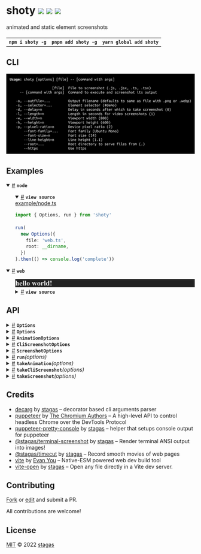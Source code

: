 <h1>
shoty <a href="https://npmjs.org/package/shoty"><img src="https://img.shields.io/badge/npm-v0.0.1-F00.svg?colorA=000"/></a> <a href="src"><img src="https://img.shields.io/badge/loc-272-FFF.svg?colorA=000"/></a> <a href="LICENSE"><img src="https://img.shields.io/badge/license-MIT-F0B.svg?colorA=000"/></a>
</h1>

<p></p>

animated and static element screenshots

<h4>
<table><tr><td title="Triple click to select and copy paste">
<code>npm i shoty -g</code>
</td><td title="Triple click to select and copy paste">
<code>pnpm add shoty -g</code>
</td><td title="Triple click to select and copy paste">
<code>yarn global add shoty</code>
</td></tr></table>
</h4>

## CLI

<p></p>
<p>
<img width="747.4285714285713" src="cli.png" />
</p>

## Examples

<details id="example$node" title="node" open><summary><span><a href="#example$node">#</a></span>  <code><strong>node</strong></code></summary>  <ul>    <details id="source$node" title="node source code" open><summary><span><a href="#source$node">#</a></span>  <code><strong>view source</strong></code></summary>  <a href="example/node.ts">example/node.ts</a>  <p>

```ts
import { Options, run } from 'shoty'

run(
  new Options({
    file: 'web.ts',
    root: __dirname,
  })
).then(() => console.log('complete'))
```

</p>
</details></ul></details><details id="example$web" title="web" open><summary><span><a href="#example$web">#</a></span>  <code><strong>web</strong></code></summary>  <ul><p></p>  <img width="914.2857142857142" src="example/web.png"></img>    <details id="source$web" title="web source code" ><summary><span><a href="#source$web">#</a></span>  <code><strong>view source</strong></code></summary>  <a href="example/web.ts">example/web.ts</a>  <p>

```ts
document.body.innerHTML = `<h1 id="demo">hello world!</h1>`
```

</p>
</details></ul></details>

## API

<p>  <details id="Options$58" title="Class" ><summary><span><a href="#Options$58">#</a></span>  <code><strong>Options</strong></code>    </summary>  <a href="src/vite-open/dist/types/index.d.ts#L8">src/vite-open/dist/types/index.d.ts#L8</a>  <ul>        <p>  <details id="constructor$59" title="Constructor" ><summary><span><a href="#constructor$59">#</a></span>  <code><strong>constructor</strong></code><em>()</em>    </summary>    <ul>    <p>  <details id="new Options$60" title="ConstructorSignature" ><summary><span><a href="#new Options$60">#</a></span>  <code><strong>new Options</strong></code><em>()</em>    </summary>    <ul><p><a href="#Options$58">Options</a></p>        </ul></details></p>    </ul></details><details id="debugging$71" title="Property" ><summary><span><a href="#debugging$71">#</a></span>  <code><strong>debugging</strong></code>    </summary>  <a href="src/vite-open/dist/types/index.d.ts#L16">src/vite-open/dist/types/index.d.ts#L16</a>  <ul><p>string</p>        </ul></details><details id="debuggingThis$72" title="Property" ><summary><span><a href="#debuggingThis$72">#</a></span>  <code><strong>debuggingThis</strong></code>    </summary>  <a href="src/vite-open/dist/types/index.d.ts#L17">src/vite-open/dist/types/index.d.ts#L17</a>  <ul><p>boolean</p>        </ul></details><details id="file$65" title="Property" ><summary><span><a href="#file$65">#</a></span>  <code><strong>file</strong></code>    </summary>  <a href="src/vite-open/dist/types/index.d.ts#L10">src/vite-open/dist/types/index.d.ts#L10</a>  <ul><p>string</p>        </ul></details><details id="https$67" title="Property" ><summary><span><a href="#https$67">#</a></span>  <code><strong>https</strong></code>    </summary>  <a href="src/vite-open/dist/types/index.d.ts#L12">src/vite-open/dist/types/index.d.ts#L12</a>  <ul><p>boolean</p>        </ul></details><details id="jsx$68" title="Property" ><summary><span><a href="#jsx$68">#</a></span>  <code><strong>jsx</strong></code>    </summary>  <a href="src/vite-open/dist/types/index.d.ts#L13">src/vite-open/dist/types/index.d.ts#L13</a>  <ul><p>string</p>        </ul></details><details id="log$61" title="Property" ><summary><span><a href="#log$61">#</a></span>  <code><strong>log</strong></code>    </summary>  <a href="src/vite-open/dist/types/index.d.ts#L9">src/vite-open/dist/types/index.d.ts#L9</a>  <ul><p><details id="__type$62" title="Function" ><summary><span><a href="#__type$62">#</a></span>  <em>(args)</em>    </summary>    <ul>    <p>    <details id="args$64" title="Parameter" ><summary><span><a href="#args$64">#</a></span>  <code><strong>args</strong></code>    </summary>    <ul><p>unknown  []</p>        </ul></details>  <p><strong></strong><em>(args)</em>  &nbsp;=&gt;  <ul>void</ul></p></p>    </ul></details></p>        </ul></details><details id="noForce$70" title="Property" ><summary><span><a href="#noForce$70">#</a></span>  <code><strong>noForce</strong></code>    </summary>  <a href="src/vite-open/dist/types/index.d.ts#L15">src/vite-open/dist/types/index.d.ts#L15</a>  <ul><p>boolean</p>        </ul></details><details id="noOpen$69" title="Property" ><summary><span><a href="#noOpen$69">#</a></span>  <code><strong>noOpen</strong></code>    </summary>  <a href="src/vite-open/dist/types/index.d.ts#L14">src/vite-open/dist/types/index.d.ts#L14</a>  <ul><p>boolean</p>        </ul></details><details id="quiet$73" title="Property" ><summary><span><a href="#quiet$73">#</a></span>  <code><strong>quiet</strong></code>    </summary>  <a href="src/vite-open/dist/types/index.d.ts#L18">src/vite-open/dist/types/index.d.ts#L18</a>  <ul><p>boolean</p>        </ul></details><details id="responses$75" title="Property" ><summary><span><a href="#responses$75">#</a></span>  <code><strong>responses</strong></code>    </summary>  <a href="src/vite-open/dist/types/index.d.ts#L20">src/vite-open/dist/types/index.d.ts#L20</a>  <ul><p><span>Record</span>&lt;string, {<p>  <details id="content$78" title="Property" ><summary><span><a href="#content$78">#</a></span>  <code><strong>content</strong></code>    </summary>  <a href="src/vite-open/dist/types/index.d.ts#L22">src/vite-open/dist/types/index.d.ts#L22</a>  <ul><p>string</p>        </ul></details><details id="type$77" title="Property" ><summary><span><a href="#type$77">#</a></span>  <code><strong>type</strong></code>    </summary>  <a href="src/vite-open/dist/types/index.d.ts#L21">src/vite-open/dist/types/index.d.ts#L21</a>  <ul><p>string</p>        </ul></details><details id="fn$79" title="Method" ><summary><span><a href="#fn$79">#</a></span>  <code><strong>fn</strong></code><em>(server, req, res, next)</em>    </summary>  <a href="src/vite-open/dist/types/index.d.ts#L23">src/vite-open/dist/types/index.d.ts#L23</a>  <ul>    <p>    <details id="server$81" title="Parameter" ><summary><span><a href="#server$81">#</a></span>  <code><strong>server</strong></code>    </summary>    <ul><p><span>ViteDevServer</span></p>        </ul></details><details id="req$82" title="Parameter" ><summary><span><a href="#req$82">#</a></span>  <code><strong>req</strong></code>    </summary>    <ul><p><span>IncomingMessage</span></p>        </ul></details><details id="res$83" title="Parameter" ><summary><span><a href="#res$83">#</a></span>  <code><strong>res</strong></code>    </summary>    <ul><p><span>ServerResponse</span></p>        </ul></details><details id="next$84" title="Parameter" ><summary><span><a href="#next$84">#</a></span>  <code><strong>next</strong></code>    </summary>    <ul><p><span>NextFunction</span></p>        </ul></details>  <p><strong>fn</strong><em>(server, req, res, next)</em>  &nbsp;=&gt;  <ul>void</ul></p></p>    </ul></details></p>}&gt;</p>        </ul></details><details id="root$66" title="Property" ><summary><span><a href="#root$66">#</a></span>  <code><strong>root</strong></code>    </summary>  <a href="src/vite-open/dist/types/index.d.ts#L11">src/vite-open/dist/types/index.d.ts#L11</a>  <ul><p>string</p>        </ul></details><details id="virtual$74" title="Property" ><summary><span><a href="#virtual$74">#</a></span>  <code><strong>virtual</strong></code>    </summary>  <a href="src/vite-open/dist/types/index.d.ts#L19">src/vite-open/dist/types/index.d.ts#L19</a>  <ul><p><span>Record</span>&lt;string, any&gt;</p>        </ul></details><details id="viteOptions$85" title="Property" ><summary><span><a href="#viteOptions$85">#</a></span>  <code><strong>viteOptions</strong></code>    </summary>  <a href="src/vite-open/dist/types/index.d.ts#L25">src/vite-open/dist/types/index.d.ts#L25</a>  <ul><p><span>Partial</span>&lt;<span>InlineConfig</span>&gt;</p>        </ul></details></p></ul></details><details id="Options$1" title="Class" ><summary><span><a href="#Options$1">#</a></span>  <code><strong>Options</strong></code>    </summary>  <a href="src/runner.ts#L8">src/runner.ts#L8</a>  <ul>        <p>  <details id="constructor$2" title="Constructor" ><summary><span><a href="#constructor$2">#</a></span>  <code><strong>constructor</strong></code><em>(options)</em>    </summary>  <a href="src/runner.ts#L37">src/runner.ts#L37</a>  <ul>    <p>  <details id="new Options$3" title="ConstructorSignature" ><summary><span><a href="#new Options$3">#</a></span>  <code><strong>new Options</strong></code><em>()</em>    </summary>    <ul><p><a href="#Options$1">Options</a></p>      <p>  <details id="options$4" title="Parameter" ><summary><span><a href="#options$4">#</a></span>  <code><strong>options</strong></code>  <span><span>&nbsp;=&nbsp;</span>  <code>{}</code></span>  </summary>    <ul><p><span>Partial</span>&lt;<a href="#Options$1">Options</a>&gt;</p>        </ul></details></p>  </ul></details></p>    </ul></details><details id="command$6" title="Property" ><summary><span><a href="#command$6">#</a></span>  <code><strong>command</strong></code>  <span><span>&nbsp;=&nbsp;</span>  <code>[]</code></span>  </summary>  <a href="src/runner.ts#L11">src/runner.ts#L11</a>  <ul><p>string  []</p>        </ul></details><details id="delay$9" title="Property" ><summary><span><a href="#delay$9">#</a></span>  <code><strong>delay</strong></code>  <span><span>&nbsp;=&nbsp;</span>  <code>0</code></span>  </summary>  <a href="src/runner.ts#L17">src/runner.ts#L17</a>  <ul><p>number</p>        </ul></details><details id="file$5" title="Property" ><summary><span><a href="#file$5">#</a></span>  <code><strong>file</strong></code>  <span><span>&nbsp;=&nbsp;</span>  <code>''</code></span>  </summary>  <a href="src/runner.ts#L9">src/runner.ts#L9</a>  <ul><p>string</p>        </ul></details><details id="fontFamily$14" title="Property" ><summary><span><a href="#fontFamily$14">#</a></span>  <code><strong>fontFamily</strong></code>  <span><span>&nbsp;=&nbsp;</span>  <code>'Ubuntu Mono'</code></span>  </summary>  <a href="src/runner.ts#L27">src/runner.ts#L27</a>  <ul><p>string</p>        </ul></details><details id="fontSize$15" title="Property" ><summary><span><a href="#fontSize$15">#</a></span>  <code><strong>fontSize</strong></code>  <span><span>&nbsp;=&nbsp;</span>  <code>14</code></span>  </summary>  <a href="src/runner.ts#L29">src/runner.ts#L29</a>  <ul><p>number</p>        </ul></details><details id="height$12" title="Property" ><summary><span><a href="#height$12">#</a></span>  <code><strong>height</strong></code>  <span><span>&nbsp;=&nbsp;</span>  <code>600</code></span>  </summary>  <a href="src/runner.ts#L23">src/runner.ts#L23</a>  <ul><p>number</p>        </ul></details><details id="https$18" title="Property" ><summary><span><a href="#https$18">#</a></span>  <code><strong>https</strong></code>  <span><span>&nbsp;=&nbsp;</span>  <code>false</code></span>  </summary>  <a href="src/runner.ts#L35">src/runner.ts#L35</a>  <ul><p>boolean</p>        </ul></details><details id="length$10" title="Property" ><summary><span><a href="#length$10">#</a></span>  <code><strong>length</strong></code>  <span><span>&nbsp;=&nbsp;</span>  <code>1</code></span>  </summary>  <a href="src/runner.ts#L19">src/runner.ts#L19</a>  <ul><p>number</p>        </ul></details><details id="lineHeight$16" title="Property" ><summary><span><a href="#lineHeight$16">#</a></span>  <code><strong>lineHeight</strong></code>  <span><span>&nbsp;=&nbsp;</span>  <code>1.1</code></span>  </summary>  <a href="src/runner.ts#L31">src/runner.ts#L31</a>  <ul><p>number</p>        </ul></details><details id="outfile$7" title="Property" ><summary><span><a href="#outfile$7">#</a></span>  <code><strong>outfile</strong></code>  <span><span>&nbsp;=&nbsp;</span>  <code>''</code></span>  </summary>  <a href="src/runner.ts#L13">src/runner.ts#L13</a>  <ul><p>string</p>        </ul></details><details id="pixelRatio$13" title="Property" ><summary><span><a href="#pixelRatio$13">#</a></span>  <code><strong>pixelRatio</strong></code>  <span><span>&nbsp;=&nbsp;</span>  <code>2</code></span>  </summary>  <a href="src/runner.ts#L25">src/runner.ts#L25</a>  <ul><p>number</p>        </ul></details><details id="root$17" title="Property" ><summary><span><a href="#root$17">#</a></span>  <code><strong>root</strong></code>  <span><span>&nbsp;=&nbsp;</span>  <code>'.'</code></span>  </summary>  <a href="src/runner.ts#L33">src/runner.ts#L33</a>  <ul><p>string</p>        </ul></details><details id="selector$8" title="Property" ><summary><span><a href="#selector$8">#</a></span>  <code><strong>selector</strong></code>  <span><span>&nbsp;=&nbsp;</span>  <code>'#demo'</code></span>  </summary>  <a href="src/runner.ts#L15">src/runner.ts#L15</a>  <ul><p>string</p>        </ul></details><details id="width$11" title="Property" ><summary><span><a href="#width$11">#</a></span>  <code><strong>width</strong></code>  <span><span>&nbsp;=&nbsp;</span>  <code>800</code></span>  </summary>  <a href="src/runner.ts#L21">src/runner.ts#L21</a>  <ul><p>number</p>        </ul></details></p></ul></details><details id="AnimationOptions$22" title="TypeAlias" ><summary><span><a href="#AnimationOptions$22">#</a></span>  <code><strong>AnimationOptions</strong></code>    </summary>  <a href="src/take-animation.ts#L7">src/take-animation.ts#L7</a>  <ul><p><span>Partial</span>&lt;<a href="#ViteOpenOptions$58">ViteOpenOptions</a>&gt; &amp; {<p>  <details id="delay$24" title="Property" ><summary><span><a href="#delay$24">#</a></span>  <code><strong>delay</strong></code>    </summary>  <a href="src/take-animation.ts#L8">src/take-animation.ts#L8</a>  <ul><p>number</p>        </ul></details><details id="height$25" title="Property" ><summary><span><a href="#height$25">#</a></span>  <code><strong>height</strong></code>    </summary>  <a href="src/take-animation.ts#L9">src/take-animation.ts#L9</a>  <ul><p>number</p>        </ul></details><details id="length$26" title="Property" ><summary><span><a href="#length$26">#</a></span>  <code><strong>length</strong></code>    </summary>  <a href="src/take-animation.ts#L10">src/take-animation.ts#L10</a>  <ul><p>number</p>        </ul></details><details id="outfile$27" title="Property" ><summary><span><a href="#outfile$27">#</a></span>  <code><strong>outfile</strong></code>    </summary>  <a href="src/take-animation.ts#L11">src/take-animation.ts#L11</a>  <ul><p>string</p>        </ul></details><details id="pixelRatio$28" title="Property" ><summary><span><a href="#pixelRatio$28">#</a></span>  <code><strong>pixelRatio</strong></code>    </summary>  <a href="src/take-animation.ts#L12">src/take-animation.ts#L12</a>  <ul><p>number</p>        </ul></details><details id="selector$29" title="Property" ><summary><span><a href="#selector$29">#</a></span>  <code><strong>selector</strong></code>    </summary>  <a href="src/take-animation.ts#L13">src/take-animation.ts#L13</a>  <ul><p>string</p>        </ul></details><details id="width$30" title="Property" ><summary><span><a href="#width$30">#</a></span>  <code><strong>width</strong></code>    </summary>  <a href="src/take-animation.ts#L14">src/take-animation.ts#L14</a>  <ul><p>number</p>        </ul></details></p>}</p>        </ul></details><details id="CliScreenshotOptions$34" title="TypeAlias" ><summary><span><a href="#CliScreenshotOptions$34">#</a></span>  <code><strong>CliScreenshotOptions</strong></code>    </summary>  <a href="src/take-cli-screenshot.ts#L6">src/take-cli-screenshot.ts#L6</a>  <ul><p>{<p>  <details id="command$38" title="Property" ><summary><span><a href="#command$38">#</a></span>  <code><strong>command</strong></code>    </summary>  <a href="src/take-cli-screenshot.ts#L9">src/take-cli-screenshot.ts#L9</a>  <ul><p>string  []</p>        </ul></details><details id="fontFamily$40" title="Property" ><summary><span><a href="#fontFamily$40">#</a></span>  <code><strong>fontFamily</strong></code>    </summary>  <a href="src/take-cli-screenshot.ts#L11">src/take-cli-screenshot.ts#L11</a>  <ul><p>string</p>        </ul></details><details id="fontSize$41" title="Property" ><summary><span><a href="#fontSize$41">#</a></span>  <code><strong>fontSize</strong></code>    </summary>  <a href="src/take-cli-screenshot.ts#L12">src/take-cli-screenshot.ts#L12</a>  <ul><p>number</p>        </ul></details><details id="lineHeight$42" title="Property" ><summary><span><a href="#lineHeight$42">#</a></span>  <code><strong>lineHeight</strong></code>    </summary>  <a href="src/take-cli-screenshot.ts#L13">src/take-cli-screenshot.ts#L13</a>  <ul><p>number</p>        </ul></details><details id="outfile$36" title="Property" ><summary><span><a href="#outfile$36">#</a></span>  <code><strong>outfile</strong></code>    </summary>  <a href="src/take-cli-screenshot.ts#L7">src/take-cli-screenshot.ts#L7</a>  <ul><p>string</p>        </ul></details><details id="pixelRatio$39" title="Property" ><summary><span><a href="#pixelRatio$39">#</a></span>  <code><strong>pixelRatio</strong></code>    </summary>  <a href="src/take-cli-screenshot.ts#L10">src/take-cli-screenshot.ts#L10</a>  <ul><p>number</p>        </ul></details><details id="root$37" title="Property" ><summary><span><a href="#root$37">#</a></span>  <code><strong>root</strong></code>    </summary>  <a href="src/take-cli-screenshot.ts#L8">src/take-cli-screenshot.ts#L8</a>  <ul><p>string</p>        </ul></details></p>}</p>        </ul></details><details id="ScreenshotOptions$46" title="TypeAlias" ><summary><span><a href="#ScreenshotOptions$46">#</a></span>  <code><strong>ScreenshotOptions</strong></code>    </summary>  <a href="src/take-screenshot.ts#L7">src/take-screenshot.ts#L7</a>  <ul><p><span>Partial</span>&lt;<a href="#ViteOpenOptions$58">ViteOpenOptions</a>&gt; &amp; {<p>  <details id="delay$48" title="Property" ><summary><span><a href="#delay$48">#</a></span>  <code><strong>delay</strong></code>    </summary>  <a href="src/take-screenshot.ts#L8">src/take-screenshot.ts#L8</a>  <ul><p>number</p>        </ul></details><details id="height$49" title="Property" ><summary><span><a href="#height$49">#</a></span>  <code><strong>height</strong></code>    </summary>  <a href="src/take-screenshot.ts#L9">src/take-screenshot.ts#L9</a>  <ul><p>number</p>        </ul></details><details id="outfile$50" title="Property" ><summary><span><a href="#outfile$50">#</a></span>  <code><strong>outfile</strong></code>    </summary>  <a href="src/take-screenshot.ts#L10">src/take-screenshot.ts#L10</a>  <ul><p>string</p>        </ul></details><details id="pixelRatio$51" title="Property" ><summary><span><a href="#pixelRatio$51">#</a></span>  <code><strong>pixelRatio</strong></code>    </summary>  <a href="src/take-screenshot.ts#L11">src/take-screenshot.ts#L11</a>  <ul><p>number</p>        </ul></details><details id="selector$52" title="Property" ><summary><span><a href="#selector$52">#</a></span>  <code><strong>selector</strong></code>    </summary>  <a href="src/take-screenshot.ts#L12">src/take-screenshot.ts#L12</a>  <ul><p>string</p>        </ul></details><details id="width$53" title="Property" ><summary><span><a href="#width$53">#</a></span>  <code><strong>width</strong></code>    </summary>  <a href="src/take-screenshot.ts#L13">src/take-screenshot.ts#L13</a>  <ul><p>number</p>        </ul></details></p>}</p>        </ul></details><details id="run$19" title="Function" ><summary><span><a href="#run$19">#</a></span>  <code><strong>run</strong></code><em>(options)</em>    </summary>  <a href="src/runner.ts#L42">src/runner.ts#L42</a>  <ul>    <p>    <details id="options$21" title="Parameter" ><summary><span><a href="#options$21">#</a></span>  <code><strong>options</strong></code>    </summary>    <ul><p><a href="#Options$1">Options</a></p>        </ul></details>  <p><strong>run</strong><em>(options)</em>  &nbsp;=&gt;  <ul><span>Promise</span>&lt;void&gt;</ul></p></p>    </ul></details><details id="takeAnimation$31" title="Function" ><summary><span><a href="#takeAnimation$31">#</a></span>  <code><strong>takeAnimation</strong></code><em>(options)</em>    </summary>  <a href="src/take-animation.ts#L17">src/take-animation.ts#L17</a>  <ul>    <p>    <details id="options$33" title="Parameter" ><summary><span><a href="#options$33">#</a></span>  <code><strong>options</strong></code>    </summary>    <ul><p><a href="#AnimationOptions$22">AnimationOptions</a></p>        </ul></details>  <p><strong>takeAnimation</strong><em>(options)</em>  &nbsp;=&gt;  <ul><span>Promise</span>&lt;any&gt;</ul></p></p>    </ul></details><details id="takeCliScreenshot$43" title="Function" ><summary><span><a href="#takeCliScreenshot$43">#</a></span>  <code><strong>takeCliScreenshot</strong></code><em>(options)</em>    </summary>  <a href="src/take-cli-screenshot.ts#L16">src/take-cli-screenshot.ts#L16</a>  <ul>    <p>    <details id="options$45" title="Parameter" ><summary><span><a href="#options$45">#</a></span>  <code><strong>options</strong></code>    </summary>    <ul><p><a href="#CliScreenshotOptions$34">CliScreenshotOptions</a></p>        </ul></details>  <p><strong>takeCliScreenshot</strong><em>(options)</em>  &nbsp;=&gt;  <ul><span>Promise</span>&lt;void&gt;</ul></p></p>    </ul></details><details id="takeScreenshot$54" title="Function" ><summary><span><a href="#takeScreenshot$54">#</a></span>  <code><strong>takeScreenshot</strong></code><em>(options)</em>    </summary>  <a href="src/take-screenshot.ts#L16">src/take-screenshot.ts#L16</a>  <ul>    <p>    <details id="options$56" title="Parameter" ><summary><span><a href="#options$56">#</a></span>  <code><strong>options</strong></code>    </summary>    <ul><p><a href="#ScreenshotOptions$46">ScreenshotOptions</a></p>        </ul></details>  <p><strong>takeScreenshot</strong><em>(options)</em>  &nbsp;=&gt;  <ul><span>Promise</span>&lt;any&gt;</ul></p></p>    </ul></details></p>

## Credits

- [decarg](https://npmjs.org/package/decarg) by [stagas](https://github.com/stagas) &ndash; decorator based cli arguments parser
- [puppeteer](https://npmjs.org/package/puppeteer) by [The Chromium Authors](https://github.com/puppeteer) &ndash; A high-level API to control headless Chrome over the DevTools Protocol
- [puppeteer-pretty-console](https://npmjs.org/package/puppeteer-pretty-console) by [stagas](https://github.com/stagas) &ndash; helper that setups console output for puppeteer
- [@stagas/terminal-screenshot](https://npmjs.org/package/@stagas/terminal-screenshot) by [stagas](https://github.com/stagas) &ndash; Render terminal ANSI output into images!
- [@stagas/timecut](https://npmjs.org/package/@stagas/timecut) by [stagas](https://github.com/stagas) &ndash; Record smooth movies of web pages
- [vite](https://npmjs.org/package/vite) by [Evan You](https://github.com/vitejs) &ndash; Native-ESM powered web dev build tool
- [vite-open](https://npmjs.org/package/vite-open) by [stagas](https://github.com/stagas) &ndash; Open any file directly in a Vite dev server.

## Contributing

[Fork](https://github.com/stagas/shoty/fork) or [edit](https://github.dev/stagas/shoty) and submit a PR.

All contributions are welcome!

## License

<a href="LICENSE">MIT</a> &copy; 2022 [stagas](https://github.com/stagas)
